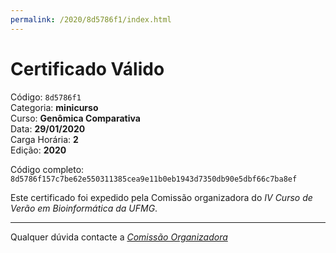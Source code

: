 ```yaml
---
permalink: /2020/8d5786f1/index.html
---
```


# Certificado Válido

Código: `8d5786f1`<br>
Categoria: **minicurso**<br>
Curso: **Genômica Comparativa**<br>
Data: **29/01/2020**<br>
Carga Horária: **2**<br>
Edição: **2020**<br>


Código completo: `8d5786f157c7be62e550311385cea9e11b0eb1943d7350db90e5dbf66c7ba8ef`


Este certificado foi expedido pela Comissão organizadora do *IV Curso de Verão em Bioinformática da UFMG*.

----

Qualquer dúvida contacte a [_Comissão Organizadora_](<mailto:cursobioinfoufmg@gmail.com$subject=[Certificados]>)

